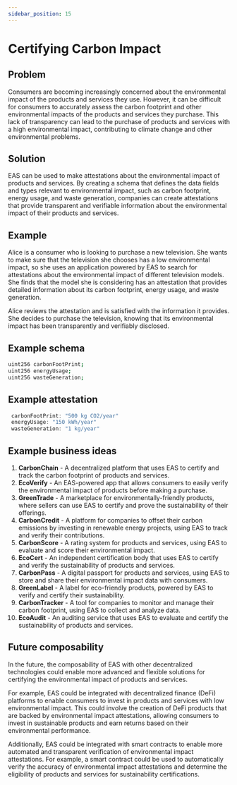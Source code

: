 ```yaml
---
sidebar_position: 15
---
```


# Certifying Carbon Impact

## Problem
Consumers are becoming increasingly concerned about the environmental impact of the products and services they use. However, it can be difficult for consumers to accurately assess the carbon footprint and other environmental impacts of the products and services they purchase. This lack of transparency can lead to the purchase of products and services with a high environmental impact, contributing to climate change and other environmental problems.

## Solution
EAS can be used to make attestations about the environmental impact of products and services. By creating a schema that defines the data fields and types relevant to environmental impact, such as carbon footprint, energy usage, and waste generation, companies can create attestations that provide transparent and verifiable information about the environmental impact of their products and services.

## Example
Alice is a consumer who is looking to purchase a new television. She wants to make sure that the television she chooses has a low environmental impact, so she uses an application powered by EAS to search for attestations about the environmental impact of different television models. She finds that the model she is considering has an attestation that provides detailed information about its carbon footprint, energy usage, and waste generation.

Alice reviews the attestation and is satisfied with the information it provides. She decides to purchase the television, knowing that its environmental impact has been transparently and verifiably disclosed.

## Example schema
``` bash
uint256 carbonFootPrint;
uint256 energyUsage;
uint256 wasteGeneration;

```

## Example attestation
``` jsx
 carbonFootPrint: "500 kg CO2/year"
 energyUsage: "150 kWh/year"
 wasteGeneration: "1 kg/year"
```

## Example business ideas
1. **CarbonChain** - A decentralized platform that uses EAS to certify and track the carbon footprint of products and services.
2. **EcoVerify** - An EAS-powered app that allows consumers to easily verify the environmental impact of products before making a purchase.
3. **GreenTrade** - A marketplace for environmentally-friendly products, where sellers can use EAS to certify and prove the sustainability of their offerings.
4. **CarbonCredit** - A platform for companies to offset their carbon emissions by investing in renewable energy projects, using EAS to track and verify their contributions.
5. **CarbonScore** - A rating system for products and services, using EAS to evaluate and score their environmental impact.
6. **EcoCert** - An independent certification body that uses EAS to certify and verify the sustainability of products and services.
7. **CarbonPass** - A digital passport for products and services, using EAS to store and share their environmental impact data with consumers.
8. **GreenLabel** - A label for eco-friendly products, powered by EAS to verify and certify their sustainability.
9. **CarbonTracker** - A tool for companies to monitor and manage their carbon footprint, using EAS to collect and analyze data.
10. **EcoAudit** - An auditing service that uses EAS to evaluate and certify the sustainability of products and services.

## Future composability
In the future, the composability of EAS with other decentralized technologies could enable more advanced and flexible solutions for certifying the environmental impact of products and services.

For example, EAS could be integrated with decentralized finance (DeFi) platforms to enable consumers to invest in products and services with low environmental impact. This could involve the creation of DeFi products that are backed by environmental impact attestations, allowing consumers to invest in sustainable products and earn returns based on their environmental performance.

Additionally, EAS could be integrated with smart contracts to enable more automated and transparent verification of environmental impact attestations. For example, a smart contract could be used to automatically verify the accuracy of environmental impact attestations and determine the eligibility of products and services for sustainability certifications.
